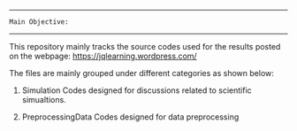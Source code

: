 ---------------------------------------------------------------------------
    Main Objective:
---------------------------------------------------------------------------
This repository mainly tracks the source codes used for the results
posted on the webpage: 
https://jqlearning.wordpress.com/

The files are mainly grouped under different categories as shown below:

1) Simulation
Codes designed for discussions related to scientific simualtions. 

2) PreprocessingData
Codes designed for data preprocessing

